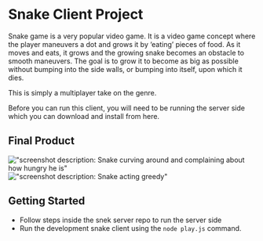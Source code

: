 # Snake Client Project

Snake game is a very popular video game. It is a video game concept where the player maneuvers a dot and grows it by ‘eating’ pieces of food. As it moves and eats, it grows and the growing snake becomes an obstacle to smooth maneuvers. The goal is to grow it to become as big as possible without bumping into the side walls, or bumping into itself, upon which it dies.

This is simply a multiplayer take on the genre.

Before you can run this client, you will need to be running the server side which you can download and install from here. 

## Final Product

!["screenshot description: Snake curving around and complaining about how hungry he is"](./assets/Snake%20Image%201.png)
!["screenshot description: Snake acting greedy"](./assets/Snake%20Image%202.png)


## Getting Started

- Follow steps inside the snek server repo to run the server side
- Run the development snake client using the `node play.js` command.